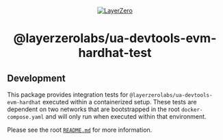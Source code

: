 <p align="center">
  <a href="https://layerzero.network">
    <img alt="LayerZero" style="max-width: 500px" src="https://d3a2dpnnrypp5h.cloudfront.net/bridge-app/lz.png"/>
  </a>
</p>

<h1 align="center">@layerzerolabs/ua-devtools-evm-hardhat-test</h1>

## Development

This package provides integration tests for `@layerzerolabs/ua-devtools-evm-hardhat` executed within a containerized setup. These tests are dependent on two networks that are bootstrapped in the root `docker-compose.yaml` and will only run when executed within that environment.

Please see the root [`README.md`](../../README.md) for more information.

